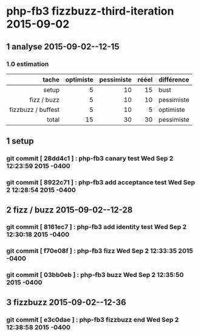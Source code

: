 # php-fb3 fizzbuzz-third-iteration 2015-09-02

## 1 analyse  2015-09-02--12-15

### 1.0 estimation

  tache              | optimiste | pessimiste | rééel | différence
  ------------------:|----------:|-----------:|------:|----------
  setup              | 5         |  10        | 15      | bust
  fizz / buzz        | 5         |  10          | 10      | pessimiste
  fizzbuzz / buffest | 5         |   10         | 5      | optimiste
  total              | 15        |   30         | 30      | pessimiste

## 1 setup  
### git commit [ 28dd4c1 ] :  php-fb3 canary test  Wed Sep 2 12:23:59 2015 -0400
### git commit [ 8922c71 ] :  php-fb3 add acceptance test  Wed Sep 2 12:28:54 2015 -0400


## 2 fizz / buzz  2015-09-02--12-28
### git commit [ 8161ec7 ] :  php-fb3 add identity test  Wed Sep 2 12:30:18 2015 -0400
### git commit [ f70e08f ] :  php-fb3 fizz  Wed Sep 2 12:33:35 2015 -0400
### git commit [ 03bb0eb ] :  php-fb3 buzz  Wed Sep 2 12:35:50 2015 -0400


## 3 fizzbuzz  2015-09-02--12-36
### git commit [ e3c0dae ] :  php-fb3 fizzbuzz end  Wed Sep 2 12:38:58 2015 -0400

<!-- ########### push lines ######### -->
